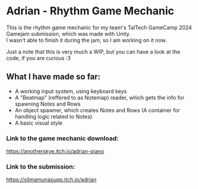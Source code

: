 # Adrian - Rhythm Game Mechanic

This is the rhythm game mechanic for my team's TalTech GameCamp 2024 Gamejam submission, which was made with Unity.  
I wasn't able to finish it during the jam, so I am working on it now.  

Just a note that this is very much a WIP, but you can have a look at the code, if you are curious :3  

## What I have made so far:  
- A working input system, using keyboard keys
- A "Beatmap" (reffered to as Notemap) reader, which gets the info for spawning Notes and Rows
- An object spawner, which creates Notes and Rows (A container for handling logic related to Notes)
- A basic visual style


### Link to the game mechanic download:  
https://anotherskye.itch.io/adrian-piano
### Link to the submission:  
https://silmamunasupp.itch.io/adrian